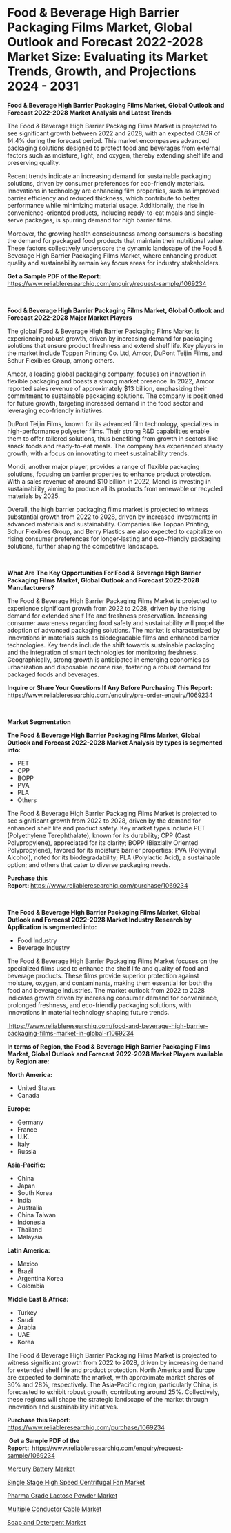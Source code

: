 <p><h1>Food & Beverage High Barrier Packaging Films Market, Global Outlook and Forecast 2022-2028 Market Size: Evaluating its Market Trends, Growth, and Projections 2024 - 2031</h1></p><p><strong>Food & Beverage High Barrier Packaging Films Market, Global Outlook and Forecast 2022-2028 Market Analysis and Latest Trends</strong></p>
<p><p>The Food & Beverage High Barrier Packaging Films Market is projected to see significant growth between 2022 and 2028, with an expected CAGR of 14.4% during the forecast period. This market encompasses advanced packaging solutions designed to protect food and beverages from external factors such as moisture, light, and oxygen, thereby extending shelf life and preserving quality.</p><p>Recent trends indicate an increasing demand for sustainable packaging solutions, driven by consumer preferences for eco-friendly materials. Innovations in technology are enhancing film properties, such as improved barrier efficiency and reduced thickness, which contribute to better performance while minimizing material usage. Additionally, the rise in convenience-oriented products, including ready-to-eat meals and single-serve packages, is spurring demand for high barrier films.</p><p>Moreover, the growing health consciousness among consumers is boosting the demand for packaged food products that maintain their nutritional value. These factors collectively underscore the dynamic landscape of the Food & Beverage High Barrier Packaging Films Market, where enhancing product quality and sustainability remain key focus areas for industry stakeholders.</p></p>
<p><strong>Get a Sample PDF of the Report:&nbsp;</strong> <a href="https://www.reliableresearchiq.com/enquiry/request-sample/1069234?utm_campaign=100&utm_medium=2&utm_source=Github&utm_content=ia&utm_term=04122024&utm_id=food-beverage-high-barrier-packaging-films-market-global-outlook-and-forecast-2022-2028">https://www.reliableresearchiq.com/enquiry/request-sample/1069234</a></p>
<p>&nbsp;</p>
<p><strong>Food & Beverage High Barrier Packaging Films Market, Global Outlook and Forecast 2022-2028 Major Market Players</strong></p>
<p><p>The global Food & Beverage High Barrier Packaging Films Market is experiencing robust growth, driven by increasing demand for packaging solutions that ensure product freshness and extend shelf life. Key players in the market include Toppan Printing Co. Ltd, Amcor, DuPont Teijin Films, and Schur Flexibles Group, among others.</p><p>Amcor, a leading global packaging company, focuses on innovation in flexible packaging and boasts a strong market presence. In 2022, Amcor reported sales revenue of approximately $13 billion, emphasizing their commitment to sustainable packaging solutions. The company is positioned for future growth, targeting increased demand in the food sector and leveraging eco-friendly initiatives.</p><p>DuPont Teijin Films, known for its advanced film technology, specializes in high-performance polyester films. Their strong R&D capabilities enable them to offer tailored solutions, thus benefiting from growth in sectors like snack foods and ready-to-eat meals. The company has experienced steady growth, with a focus on innovating to meet sustainability trends.</p><p>Mondi, another major player, provides a range of flexible packaging solutions, focusing on barrier properties to enhance product protection. With a sales revenue of around $10 billion in 2022, Mondi is investing in sustainability, aiming to produce all its products from renewable or recycled materials by 2025.</p><p>Overall, the high barrier packaging films market is projected to witness substantial growth from 2022 to 2028, driven by increased investments in advanced materials and sustainability. Companies like Toppan Printing, Schur Flexibles Group, and Berry Plastics are also expected to capitalize on rising consumer preferences for longer-lasting and eco-friendly packaging solutions, further shaping the competitive landscape.</p></p>
<p>&nbsp;</p>
<p><strong>What Are The Key Opportunities For Food & Beverage High Barrier Packaging Films Market, Global Outlook and Forecast 2022-2028 Manufacturers?</strong></p>
<p><p>The Food & Beverage High Barrier Packaging Films Market is projected to experience significant growth from 2022 to 2028, driven by the rising demand for extended shelf life and freshness preservation. Increasing consumer awareness regarding food safety and sustainability will propel the adoption of advanced packaging solutions. The market is characterized by innovations in materials such as biodegradable films and enhanced barrier technologies. Key trends include the shift towards sustainable packaging and the integration of smart technologies for monitoring freshness. Geographically, strong growth is anticipated in emerging economies as urbanization and disposable income rise, fostering a robust demand for packaged foods and beverages.</p></p>
<p><strong>Inquire or Share Your Questions If Any Before Purchasing This Report:</strong> <a href="https://www.reliableresearchiq.com/enquiry/pre-order-enquiry/1069234?utm_campaign=100&utm_medium=2&utm_source=Github&utm_content=ia&utm_term=04122024&utm_id=food-beverage-high-barrier-packaging-films-market-global-outlook-and-forecast-2022-2028">https://www.reliableresearchiq.com/enquiry/pre-order-enquiry/1069234</a></p>
<p>&nbsp;</p>
<p><strong>Market Segmentation</strong></p>
<p><strong>The Food & Beverage High Barrier Packaging Films Market, Global Outlook and Forecast 2022-2028 Market Analysis by types is segmented into:</strong></p>
<p><ul><li>PET</li><li>CPP</li><li>BOPP</li><li>PVA</li><li>PLA</li><li>Others</li></ul></p>
<p><p>The Food & Beverage High Barrier Packaging Films Market is projected to see significant growth from 2022 to 2028, driven by the demand for enhanced shelf life and product safety. Key market types include PET (Polyethylene Terephthalate), known for its durability; CPP (Cast Polypropylene), appreciated for its clarity; BOPP (Biaxially Oriented Polypropylene), favored for its moisture barrier properties; PVA (Polyvinyl Alcohol), noted for its biodegradability; PLA (Polylactic Acid), a sustainable option; and others that cater to diverse packaging needs.</p></p>
<p><strong>Purchase this Report:&nbsp;</strong><a href="https://www.reliableresearchiq.com/purchase/1069234?utm_campaign=100&utm_medium=2&utm_source=Github&utm_content=ia&utm_term=04122024&utm_id=food-beverage-high-barrier-packaging-films-market-global-outlook-and-forecast-2022-2028">https://www.reliableresearchiq.com/purchase/1069234</a></p>
<p>&nbsp;</p>
<p><strong>The Food & Beverage High Barrier Packaging Films Market, Global Outlook and Forecast 2022-2028 Market Industry Research by Application is segmented into:</strong></p>
<p><ul><li>Food Industry</li><li>Beverage Industry</li></ul></p>
<p><p>The Food & Beverage High Barrier Packaging Films Market focuses on the specialized films used to enhance the shelf life and quality of food and beverage products. These films provide superior protection against moisture, oxygen, and contaminants, making them essential for both the food and beverage industries. The market outlook from 2022 to 2028 indicates growth driven by increasing consumer demand for convenience, prolonged freshness, and eco-friendly packaging solutions, with innovations in material technology shaping future trends.</p></p>
<p><a href="https://www.reliableresearchiq.com/food-and-beverage-high-barrier-packaging-films-market-in-global-r1069234?utm_campaign=100&utm_medium=2&utm_source=Github&utm_content=ia&utm_term=04122024&utm_id=food-beverage-high-barrier-packaging-films-market-global-outlook-and-forecast-2022-2028">&nbsp;https://www.reliableresearchiq.com/food-and-beverage-high-barrier-packaging-films-market-in-global-r1069234</a></p>
<p><strong>In terms of Region, the Food & Beverage High Barrier Packaging Films Market, Global Outlook and Forecast 2022-2028 Market Players available by Region are:</strong></p>
<p>
    <p> <strong> North America: </strong>
        <ul>
            <li>United States</li>
            <li>Canada</li>
        </ul>
        </p> 
    <p> <strong> Europe: </strong>
        <ul>
            <li>Germany</li>
            <li>France</li>
            <li>U.K.</li>
            <li>Italy</li>
            <li>Russia</li>
        </ul>
        </p> 
    <p> <strong> Asia-Pacific: </strong>
        <ul>
            <li>China</li>
            <li>Japan</li>
            <li>South Korea</li>
            <li>India</li>
            <li>Australia</li>
            <li>China Taiwan</li>
            <li>Indonesia</li>
            <li>Thailand</li>
            <li>Malaysia</li>
        </ul>
        </p> 
    <p> <strong> Latin America: </strong>
        <ul>
            <li>Mexico</li>
            <li>Brazil</li>
            <li>Argentina Korea</li>
            <li>Colombia</li>
        </ul>
        </p> 
    <p> <strong> Middle East & Africa: </strong>
        <ul>
            <li>Turkey</li>
            <li>Saudi</li>
            <li>Arabia</li>
            <li>UAE</li>
            <li>Korea</li>
        </ul>
    </p>
    </p>
<p><p>The Food & Beverage High Barrier Packaging Films Market is projected to witness significant growth from 2022 to 2028, driven by increasing demand for extended shelf life and product protection. North America and Europe are expected to dominate the market, with approximate market shares of 30% and 28%, respectively. The Asia-Pacific region, particularly China, is forecasted to exhibit robust growth, contributing around 25%. Collectively, these regions will shape the strategic landscape of the market through innovation and sustainability initiatives.</p></p>
<p><strong>Purchase this Report: </strong><a href="https://www.reliableresearchiq.com/purchase/1069234?utm_campaign=100&utm_medium=2&utm_source=Github&utm_content=ia&utm_term=04122024&utm_id=food-beverage-high-barrier-packaging-films-market-global-outlook-and-forecast-2022-2028">https://www.reliableresearchiq.com/purchase/1069234</a></p>
<p>&nbsp;<strong>Get a Sample PDF of the Report:&nbsp;&nbsp;</strong><a href="https://www.reliableresearchiq.com/enquiry/request-sample/1069234?utm_campaign=100&utm_medium=2&utm_source=Github&utm_content=ia&utm_term=04122024&utm_id=food-beverage-high-barrier-packaging-films-market-global-outlook-and-forecast-2022-2028">https://www.reliableresearchiq.com/enquiry/request-sample/1069234</a></p>
<p><strong></strong></p>
<p><p><a href="https://www.linkedin.com/pulse/insights-mercury-battery-market-size-which-expanding-4-cagr-apgge?utm_campaign=100&utm_medium=2&utm_source=Github&utm_content=ia&utm_term=04122024&utm_id=food-beverage-high-barrier-packaging-films-market-global-outlook-and-forecast-2022-2028">Mercury Battery Market</a></p><p><a href="https://issuu.com/reportprime-2/docs/single-stage-high-speed-centrifugal-fan-market-siz?utm_campaign=100&utm_medium=2&utm_source=Github&utm_content=ia&utm_term=04122024&utm_id=food-beverage-high-barrier-packaging-films-market-global-outlook-and-forecast-2022-2028">Single Stage High Speed Centrifugal Fan Market</a></p><p><a href="https://issuu.com/reportprime-2/docs/pharma-grade-lactose-powder-market-size-2030.pptx?utm_campaign=100&utm_medium=2&utm_source=Github&utm_content=ia&utm_term=04122024&utm_id=food-beverage-high-barrier-packaging-films-market-global-outlook-and-forecast-2022-2028">Pharma Grade Lactose Powder Market</a></p><p><a href="https://www.linkedin.com/pulse/multiple-conductor-cable-market2024-2031-industry-insights-kwwqe?utm_campaign=100&utm_medium=2&utm_source=Github&utm_content=ia&utm_term=04122024&utm_id=food-beverage-high-barrier-packaging-films-market-global-outlook-and-forecast-2022-2028">Multiple Conductor Cable Market</a></p><p><a href="https://www.linkedin.com/pulse/soap-detergent-market-segmentation-geographical-regions-forcast-48lhe?utm_campaign=100&utm_medium=2&utm_source=Github&utm_content=ia&utm_term=04122024&utm_id=food-beverage-high-barrier-packaging-films-market-global-outlook-and-forecast-2022-2028">Soap and Detergent Market</a></p></p>